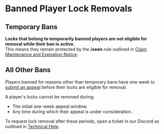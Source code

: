 # Banned Player Lock Removals

## Temporary Bans

**Locks that belong to temporarily banned players are not eligible for removal while their ban is active.**  
This means they remain protected by the **/seen** rule outlined in [Claim Maintenance and Expiration Notice](../land-claiming/claim-maintenance-and-expiration-notice.md "mention").

## All Other Bans

Players banned for reasons other than temporary bans have one week to [submit an appeal](ban-appeals.md) before their locks are eligible for removal.

A player's locks cannot be removed during:

- The initial one-week appeal window.
- Any time during which their appeal is under consideration.

To request lock removal after these periods, open a ticket in our Discord as outlined in [Technical Help](../faqs-troubleshooting/technical-help.md "mention").

